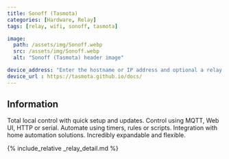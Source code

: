 ```yaml
---
title: Sonoff (Tasmota)
categories: [Hardware, Relay]
tags: [relay, wifi, sonoff, tasmota]

image:
  path: /assets/img/Sonoff.webp
  src: /assets/img/Sonoff.webp
  alt: "Sonoff (Tasmota) header image"

device_address: "Enter the hostname or IP address and optional a relay number separated by a dash.<br />Ex: `http://[PASSWORD]@[HOST]#[POWER_SWITCH_NR]`"
device_url : https://tasmota.github.io/docs/
---
```


## Information
Total local control with quick setup and updates. Control using MQTT, Web UI, HTTP or serial. Automate using timers, rules or scripts. Integration with home automation solutions. Incredibly expandable and flexible.

{% include_relative _relay_detail.md %}